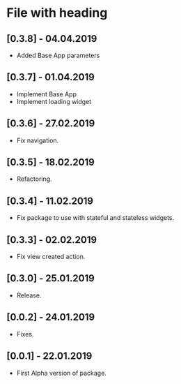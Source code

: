 # File with heading

## [0.3.8] - 04.04.2019

* Added Base App parameters

## [0.3.7] - 01.04.2019

* Implement Base App
* Implement loading widget

## [0.3.6] - 27.02.2019

* Fix navigation.

## [0.3.5] - 18.02.2019

* Refactoring.

## [0.3.4] - 11.02.2019

* Fix package to use with stateful and stateless widgets.

## [0.3.3] - 02.02.2019

* Fix view created action.

## [0.3.0] - 25.01.2019

* Release.

## [0.0.2] - 24.01.2019

* Fixes.

## [0.0.1] - 22.01.2019

* First Alpha version of package.
